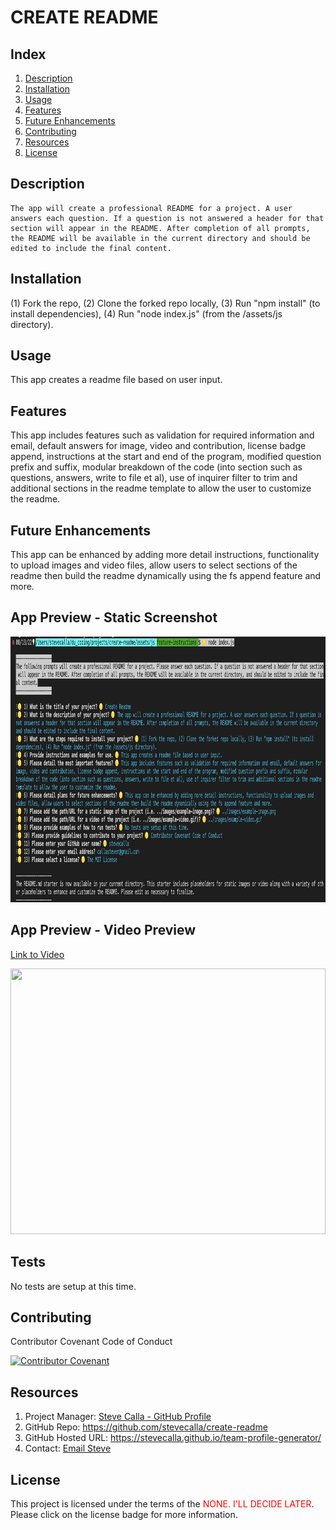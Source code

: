 # CREATE README 


## Index

1. [Description](#description)
2. [Installation](#installation)
3. [Usage](#usage)
4. [Features](#features)
5. [Future Enhancements](#future-enhancements)
6. [Contributing](#contributing)
7. [Resources](#resources)
8. [License](#license)

## Description

```
The app will create a professional README for a project. A user answers each question. If a question is not answered a header for that section will appear in the README. After completion of all prompts, the README will be available in the current directory and should be edited to include the final content. 
```

## Installation

(1) Fork the repo, (2) Clone the forked repo locally, (3) Run "npm install" (to install dependencies), (4) Run "node index.js" (from the /assets/js directory).

## Usage

This app creates a readme file based on user input.

## Features

This app includes features such as validation for required information and email, default answers for image, video and contribution, license badge append, instructions at the start and end of the program, modified question prefix and suffix, modular breakdown of the code (into section such as questions, answers, write to file et al), use of inquirer filter to trim and additional sections in the readme template to allow the user to customize the readme.
<!-- 
1. TBD
2. TBD
3. TBD
-->
## Future Enhancements

This app can be enhanced by adding more detail instructions, functionality to upload images and video files, allow users to select sections of the readme then build the readme dynamically using the fs append feature and more.
<!-- 
1. TBD
2. TBD
3. TBD
-->

## App Preview - Static Screenshot

<img alt="" src="./assets/images/create-readme.png" width="100%" height="425"/>


## App Preview - Video Preview
[Link to Video](https://www.youtube.com/watch?v=_hr9SKZC5Rc&feature=youtu.be)

<img alt="" src="./assets/images/create-readme.gif" width="100%" height="425"/>

## Tests

No tests are setup at this time.

## Contributing

Contributor Covenant Code of Conduct

[![Contributor Covenant](https://img.shields.io/badge/Contributor%20Covenant-2.1-4baaaa.svg)](https://www.contributor-covenant.org/version/2/1/code_of_conduct/code_of_conduct.md)

<!-- DELETE THIS SECTION FOR THE FINAL README. For more information on example contribution guidelines please see the links below.

1. Contributor Convent: [Information](https://www.contributor-covenant.org/)
2. Contributor Covenant Code of Conduct: [Markdown File](hhttps://www.contributor-covenant.org/version/2/1/code_of_conduct/code_of_conduct.md)
-->

## Resources

1. Project Manager: [Steve Calla - GitHub Profile](https://github.com/stevecalla)
2. GitHub Repo: <https://github.com/stevecalla/create-readme>
3. GitHub Hosted URL: <https://stevecalla.github.io/team-profile-generator/>
4. Contact: [Email Steve](mailto:callasteven@gmail.com)

## License 


This project is licensed under the terms of the <span style="color:red">NONE. I'LL DECIDE LATER</span>. Please click on the license badge for more information.

<!-- DELETE THIS SECTION FOR THE FINAL README. Per Github, you are under no obligation to choose a license. However, without a license, the default copyright laws apply, meaning that you retain all rights to your source code and no one may reproduce, distribute, or create derivative works from your work. If you're creating an open source project, we strongly encourage you to include an open source license. The Open Source Guide provides additional guidance on choosing the correct license for your project. SEE THE FOLLOWING LINKS FOR MORE INFORMATION:

1. GitHub: [Licensing a repository](https://docs.github.com/en/repositories/managing-your-repositorys-settings-and-features/customizing-your-repository/licensing-a-repository)
2. Open Source Guide: [To Choose A License](https://choosealicense.com/)
-->

<!-- OTHER SECTIONS IF YOU LIKE
## Technologies

1. HTML
2. CSS
3. JavaScript
4. GitHub (website hosting and source code management)
5. TBD
6. TBD

### 3rd Party Application Programming Interfaces

1. [TBD](https://TBD)
2. [TBD](https://TBD)
3. [TBD](https://TBD)

### Dependencies

1. [VS Code Live Server](https://ritwickdey.github.io/vscode-live-server/)

## Collaborators

1. FIRST & LAST NAME: [Github LINK](https://github.com/<Github user name>/)
2. FIRST & LAST NAME: [Github LINK](https://github.com/<Github user name>/)
3. FIRST & LAST NAME: [Github LINK](https://github.com/<Github user name>/)

## Resources

1. GitHub Repo: <https://github.com/tbd/tbd>
2. GitHub Hosted URL: <https://tbd.tbd.com/tbd>
-->
